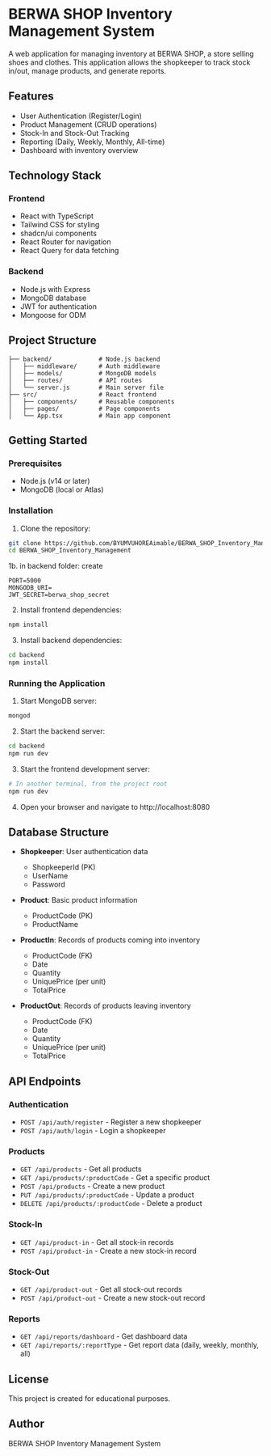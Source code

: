 
# BERWA SHOP Inventory Management System

A web application for managing inventory at BERWA SHOP, a store selling shoes and clothes. This application allows the shopkeeper to track stock in/out, manage products, and generate reports.

## Features

- User Authentication (Register/Login)
- Product Management (CRUD operations)
- Stock-In and Stock-Out Tracking
- Reporting (Daily, Weekly, Monthly, All-time)
- Dashboard with inventory overview

## Technology Stack

### Frontend
- React with TypeScript
- Tailwind CSS for styling
- shadcn/ui components
- React Router for navigation
- React Query for data fetching

### Backend
- Node.js with Express
- MongoDB database
- JWT for authentication
- Mongoose for ODM

## Project Structure

```
├── backend/             # Node.js backend
│   ├── middleware/      # Auth middleware
│   ├── models/          # MongoDB models
│   ├── routes/          # API routes
│   └── server.js        # Main server file
├── src/                 # React frontend
│   ├── components/      # Reusable components
│   ├── pages/           # Page components
│   └── App.tsx          # Main app component
```

## Getting Started

### Prerequisites

- Node.js (v14 or later)
- MongoDB (local or Atlas)

### Installation

1. Clone the repository:
```bash
git clone https://github.com/BYUMVUHOREAimable/BERWA_SHOP_Inventory_Management.git
cd BERWA_SHOP_Inventory_Management
```
1b. in backend folder:
create
```.env and add these:
PORT=5000
MONGODB_URI=
JWT_SECRET=berwa_shop_secret
```

2. Install frontend dependencies:
```bash
npm install
```

3. Install backend dependencies:
```bash
cd backend
npm install
```

### Running the Application

1. Start MongoDB server:
```bash
mongod
```

2. Start the backend server:
```bash
cd backend
npm run dev
```

3. Start the frontend development server:
```bash
# In another terminal, from the project root
npm run dev
```

4. Open your browser and navigate to http://localhost:8080

## Database Structure

- **Shopkeeper**: User authentication data
  - ShopkeeperId (PK)
  - UserName
  - Password

- **Product**: Basic product information
  - ProductCode (PK)
  - ProductName

- **ProductIn**: Records of products coming into inventory
  - ProductCode (FK)
  - Date
  - Quantity
  - UniquePrice (per unit)
  - TotalPrice

- **ProductOut**: Records of products leaving inventory
  - ProductCode (FK)
  - Date
  - Quantity
  - UniquePrice (per unit)
  - TotalPrice

## API Endpoints

### Authentication
- `POST /api/auth/register` - Register a new shopkeeper
- `POST /api/auth/login` - Login a shopkeeper

### Products
- `GET /api/products` - Get all products
- `GET /api/products/:productCode` - Get a specific product
- `POST /api/products` - Create a new product
- `PUT /api/products/:productCode` - Update a product
- `DELETE /api/products/:productCode` - Delete a product

### Stock-In
- `GET /api/product-in` - Get all stock-in records
- `POST /api/product-in` - Create a new stock-in record

### Stock-Out
- `GET /api/product-out` - Get all stock-out records
- `POST /api/product-out` - Create a new stock-out record

### Reports
- `GET /api/reports/dashboard` - Get dashboard data
- `GET /api/reports/:reportType` - Get report data (daily, weekly, monthly, all)

## License

This project is created for educational purposes.

## Author

BERWA SHOP Inventory Management System
